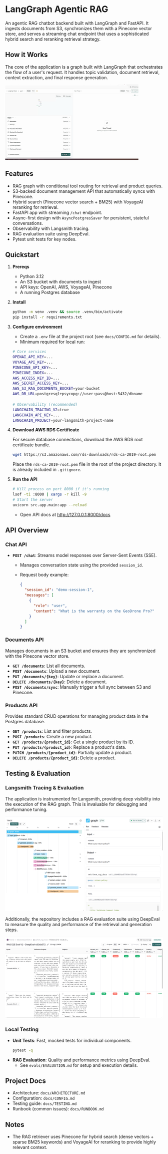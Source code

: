 # LangGraph Agentic RAG

An agentic RAG chatbot backend built with LangGraph and FastAPI. It ingests documents from S3, synchronizes them with a Pinecone vector store, and serves a streaming chat endpoint that uses a sophisticated hybrid search and reranking retrieval strategy.

## How it Works

The core of the application is a graph built with LangGraph that orchestrates the flow of a user's request. It handles topic validation, document retrieval, context extraction, and final response generation.

![LangGraph in Action](docs/assets/langgraph-in-action.gif)

## Features

- RAG graph with conditional tool routing for retrieval and product queries.
- S3-backed document management API that automatically syncs with Pinecone.
- Hybrid search (Pinecone vector search + BM25) with VoyageAI reranking for retrieval.
- FastAPI app with streaming `/chat` endpoint.
- Async-first design with `AsyncPostgresSaver` for persistent, stateful conversations.
- Observability with Langsmith tracing.
- RAG evaluation suite using DeepEval.
- Pytest unit tests for key nodes.

## Quickstart

1.  **Prereqs**

    - Python 3.12
    - An S3 bucket with documents to ingest
    - API keys: OpenAI, AWS, VoyageAI, Pinecone
    - A running Postgres database

2.  **Install**

    ```bash
    python -m venv .venv && source .venv/bin/activate
    pip install -r requirements.txt
    ```

3.  **Configure environment**

    - Create a `.env` file at the project root (see `docs/CONFIG.md` for details).
    - Minimum required for local run:

    ```bash
    # Core services
    OPENAI_API_KEY=...
    VOYAGE_API_KEY=...
    PINECONE_API_KEY=...
    PINECONE_INDEX=...
    AWS_ACCESS_KEY_ID=...
    AWS_SECRET_ACCESS_KEY=...
    AWS_S3_RAG_DOCUMENTS_BUCKET=your-bucket
    AWS_DB_URL=postgresql+psycopg://user:pass@host:5432/dbname

    # Observability (recommended)
    LANGCHAIN_TRACING_V2=true
    LANGCHAIN_API_KEY=...
    LANGCHAIN_PROJECT=your-langsmith-project-name
    ```

4.  **Download AWS RDS Certificate**

    For secure database connections, download the AWS RDS root certificate bundle.

    ```bash
    wget https://s3.amazonaws.com/rds-downloads/rds-ca-2019-root.pem
    ```

    Place the `rds-ca-2019-root.pem` file in the root of the project directory. It is already included in `.gitignore`.

5.  **Run the API**

    ```bash
    # Kill process on port 8000 if it's running
    lsof -ti :8000 | xargs -r kill -9
    # Start the server
    uvicorn src.app.main:app --reload
    ```

    - Open API docs at http://127.0.0.1:8000/docs

## API Overview

### Chat API

- **`POST /chat`**: Streams model responses over Server-Sent Events (SSE).

  - Manages conversation state using the provided `session_id`.

  - Request body example:
    ```json
    {
      "session_id": "demo-session-1",
      "messages": [
        {
          "role": "user",
          "content": "What is the warranty on the GeoDrone Pro?"
        }
      ]
    }
    ```

### Documents API

Manages documents in an S3 bucket and ensures they are synchronized with the Pinecone vector store.

- **`GET /documents`**: List all documents.
- **`POST /documents`**: Upload a new document.
- **`PUT /documents/{key}`**: Update or replace a document.
- **`DELETE /documents/{key}`**: Delete a document.
- **`POST /documents/sync`**: Manually trigger a full sync between S3 and Pinecone.

### Products API

Provides standard CRUD operations for managing product data in the Postgres database.

- **`GET /products`**: List and filter products.
- **`POST /products`**: Create a new product.
- **`GET /products/{product_id}`**: Get a single product by its ID.
- **`PUT /products/{product_id}`**: Replace a product's data.
- **`PATCH /products/{product_id}`**: Partially update a product.
- **`DELETE /products/{product_id}`**: Delete a product.

## Testing & Evaluation

### Langsmith Tracing & Evaluation

The application is instrumented for Langsmith, providing deep visibility into the execution of the RAG graph. This is invaluable for debugging and performance tuning.

![Langsmith Traces](docs/assets/trace.png)

Additionally, the repository includes a RAG evaluation suite using DeepEval to measure the quality and performance of the retrieval and generation steps.

![Langsmith Evals](docs/assets/langsmith-evals.png)

### Local Testing

- **Unit Tests**: Fast, mocked tests for individual components.
  ```bash
  pytest -q
  ```
- **RAG Evaluation**: Quality and performance metrics using DeepEval.
  - See `evals/EVALUATION.md` for setup and execution details.

## Project Docs

- Architecture: `docs/ARCHITECTURE.md`
- Configuration: `docs/CONFIG.md`
- Testing guide: `docs/TESTING.md`
- Runbook (common issues): `docs/RUNBOOK.md`

## Notes

- The RAG retriever uses Pinecone for hybrid search (dense vectors + sparse BM25 keywords) and VoyageAI for reranking to provide highly relevant context.
